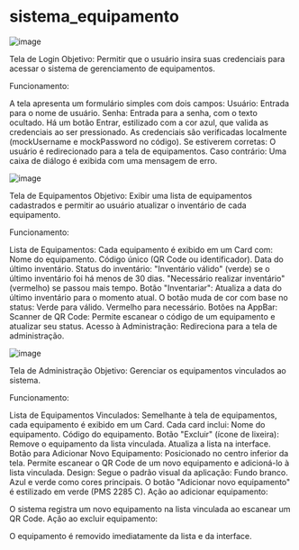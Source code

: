 # sistema_equipamento

![image](https://github.com/user-attachments/assets/84d41460-a4e6-481e-91f5-9261bf06893c)

Tela de Login
Objetivo:
Permitir que o usuário insira suas credenciais para acessar o sistema de gerenciamento de equipamentos.

Funcionamento:

A tela apresenta um formulário simples com dois campos:
Usuário: Entrada para o nome de usuário.
Senha: Entrada para a senha, com o texto ocultado.
Há um botão Entrar, estilizado com a cor azul, que valida as credenciais ao ser pressionado.
As credenciais são verificadas localmente (mockUsername e mockPassword no código).
Se estiverem corretas:
O usuário é redirecionado para a tela de equipamentos.
Caso contrário:
Uma caixa de diálogo é exibida com uma mensagem de erro.

![image](https://github.com/user-attachments/assets/474f5f43-a262-44c3-a622-4cd1295b29a4)

Tela de Equipamentos
Objetivo:
Exibir uma lista de equipamentos cadastrados e permitir ao usuário atualizar o inventário de cada equipamento.

Funcionamento:

Lista de Equipamentos:
Cada equipamento é exibido em um Card com:
Nome do equipamento.
Código único (QR Code ou identificador).
Data do último inventário.
Status do inventário:
"Inventário válido" (verde) se o último inventário foi há menos de 30 dias.
"Necessário realizar inventário" (vermelho) se passou mais tempo.
Botão "Inventariar":
Atualiza a data do último inventário para o momento atual.
O botão muda de cor com base no status:
Verde para válido.
Vermelho para necessário.
Botões na AppBar:
Scanner de QR Code: Permite escanear o código de um equipamento e atualizar seu status.
Acesso à Administração: Redireciona para a tela de administração.


![image](https://github.com/user-attachments/assets/8fceb833-e186-4246-9627-4373e260c2de)

Tela de Administração
Objetivo:
Gerenciar os equipamentos vinculados ao sistema.

Funcionamento:

Lista de Equipamentos Vinculados:
Semelhante à tela de equipamentos, cada equipamento é exibido em um Card.
Cada card inclui:
Nome do equipamento.
Código do equipamento.
Botão "Excluir" (ícone de lixeira):
Remove o equipamento da lista vinculada.
Atualiza a lista na interface.
Botão para Adicionar Novo Equipamento:
Posicionado no centro inferior da tela.
Permite escanear o QR Code de um novo equipamento e adicioná-lo à lista vinculada.
Design:
Segue o padrão visual da aplicação:
Fundo branco.
Azul e verde como cores principais.
O botão "Adicionar novo equipamento" é estilizado em verde (PMS 2285 C).
Ação ao adicionar equipamento:

O sistema registra um novo equipamento na lista vinculada ao escanear um QR Code.
Ação ao excluir equipamento:

O equipamento é removido imediatamente da lista e da interface.
